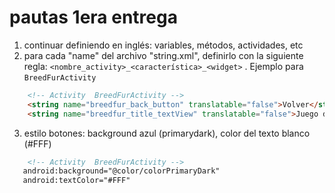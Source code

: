 # pautas 1era entrega
1. continuar definiendo en inglés: variables, métodos, actividades, etc 
2. para cada "name" del archivo "string.xml", definirlo con la siguiente regla: `<nombre_activity>_<característica>_<widget>`
. Ejemplo para `BreedFurActivity`
```html 
    <!-- Activity  BreedFurActivity -->
    <string name="breedfur_back_button" translatable="false">Volver</string>
    <string name="breedfur_title_textView" translatable="false">Juego de Razas y Pelajes</string>

```

3. estilo botones: background azul (primarydark), color del texto blanco (#FFF)
```xml
    <!-- Activity  BreedFurActivity -->
   android:background="@color/colorPrimaryDark"
   android:textColor="#FFF"

```
